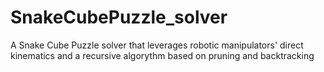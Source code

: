 # SnakeCubePuzzle_solver
A Snake Cube Puzzle solver that leverages robotic manipulators' direct kinematics and a recursive algorythm based on pruning and backtracking
